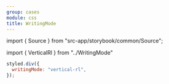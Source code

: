 ```yaml
---
group: cases
module: css
title: WritingMode
---
```


import { Source } from "src-app/storybook/common/Source";

import { VerticalRl } from "../WritingMode"

<VerticalRl />

```jsx {2}
styled.div({
  writingMode: "vertical-rl",
});
```

<Source path="cases/css/WritingMode.tsx" />
